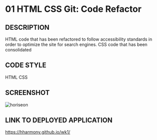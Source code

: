 # 01 HTML CSS Git: Code Refactor

## DESCRIPTION
HTML code that has been refactored to follow accessibility standards in order to optimize the site for search engines. 
CSS code that has been consolidated

## CODE STYLE
HTML
CSS

## SCREENSHOT
![horiseon](https://user-images.githubusercontent.com/79060624/115792627-9c71eb00-a398-11eb-830c-6a7fe28ccd76.JPG)

## LINK TO DEPLOYED APPLICATION
https://hharmony.github.io/wk1/
